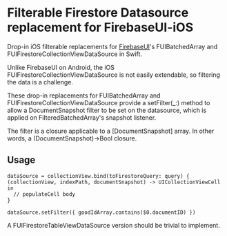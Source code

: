 # Filterable Firestore Datasource replacement for FirebaseUI-iOS
Drop-in iOS filterable replacements for [FirebaseUI](https://github.com/firebase/FirebaseUI-iOS)'s FUIBatchedArray and FUIFirestoreCollectionViewDataSource in Swift.

Unlike FirebaseUI on Android, the iOS FUIFirestoreCollectionViewDataSource is not easily extendable, so filtering the data is a challenge.

These drop-in replacements for FUIBatchedArray and FUIFirestoreCollectionViewDataSource provide a setFilter(_:) method to allow a DocumentSnapshot filter to be set on the datasource, which is applied on FilteredBatchedArray's snapshot listener.

The filter is a closure applicable to a [DocumentSnapshot] array. In other words, a (DocumentSnapshot)->Bool closure.

## Usage
```
dataSource = collectionView.bind(toFirestoreQuery: query) { (collectionView, indexPath, documentSnapshot) -> UICollectionViewCell in
  // populateCell body
}

dataSource.setFilter({ goodIdArray.contains($0.documentID) })
```

A FUIFirestoreTableViewDataSource version should be trivial to implement.
